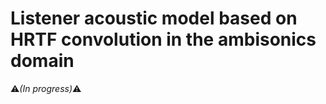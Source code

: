 # Listener acoustic model based on HRTF convolution in the ambisonics domain

:warning:*(In progress)*:warning:

